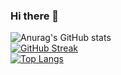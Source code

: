 ### Hi there 👋


![Anurag's GitHub stats](https://github-readme-stats.vercel.app/api?username=groadabike&count_private=true&show_icons=true&theme=blueberry)  
[![GitHub Streak](https://streak-stats.demolab.com?user=groadabike&theme=dark&date_format=j%20M%5B%20Y%5D&mode=weekly)](https://git.io/streak-stats)   
[![Top Langs](https://github-readme-stats.vercel.app/api/top-langs/?username=groadabike&layout=compact&theme=blueberry&hide=javascript,html,css)](https://github.com/groadabike/github-readme-stats)


<!--
**groadabike/groadabike** is a ✨ _special_ ✨ repository because its `README.md` (this file) appears on your GitHub profile.

Here are some ideas to get you started:

- 🔭 I’m currently working on ...
- 🌱 I’m currently learning ...
- 👯 I’m looking to collaborate on ...
- 🤔 I’m looking for help with ...
- 💬 Ask me about ...
- 📫 How to reach me: ...
- 😄 Pronouns: ...
- ⚡ Fun fact: ...
-->
